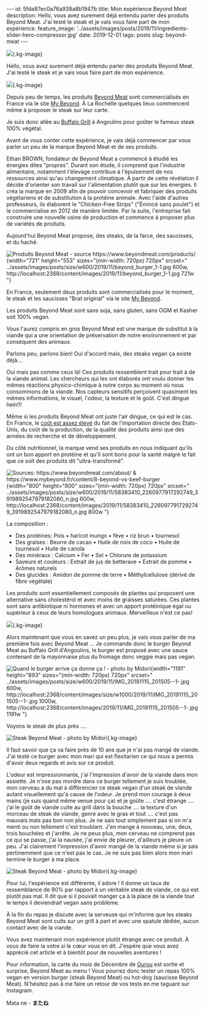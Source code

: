 \-\-- id: 5fda87ec0a76a938a8b1947b title: Mon expérience Beyond Meat
description: Hello, vous avez surement déjà entendu parler des produits
Beyond Meat. J\'ai testé le steak et je vais vous faire part de mon
expérience. feature_image:
\'../assets/images/posts/2019/11/ingredients-slider-hero-compressor.jpg\'
date: 2019-12-01 tags: posts slug: beyond-meat \-\--

![](../assets/images/posts/2019/11/Beyondmeatlogo1.jpg){.kg-image}

Hello, vous avez surement déjà entendu parler des produits Beyond Meat.
J\'ai testé le steak et je vais vous faire part de mon expérience.

![](../assets/images/posts/2019/11/beyond-meat-trifecta-05-1.jpg){.kg-image}

Depuis peu de temps, les produits [Beyond
Meat](https://www.beyondmeat.com/) sont commercialisés en France via le
site [My Beyond](https://www.mybeyond.fr/). À La Rochelle quelques lieux
commencent même à proposer le steak sur leur carte.

Je suis donc allée au [Buffalo
Grill](https://www.buffalo-grill.fr/la-marque/actualite/buffalo-grill-beyond-meat-cheeseburger)
à Angoulins pour goûter le fameux steak 100% végétal.

Avant de vous conter cette expérience, je vais déjà commencer par vous
parler un peu de la marque Beyond Meat et de ses produits.

Ethan BROWN, fondateur de Beyond Meat a commencé à étudié les énergies
dites \"propres\". Durant son étude, il comprend que l\'industrie
alimentaire, notamment l\'élevage contribue à l\'épuisement de nos
ressources ainsi qu\'au changement climatique. À partir de cette
révélation il décide d\'orienter son travail sur l\'alimentation plutôt
que sur les énergies. Il créa la marque en 2009 afin de pouvoir
concevoir et fabriquer des produits végétariens et de substitution à la
protéine animale. Avec l\'aide d\'autres professeurs, ils élaborent le
\"Chicken-Free Strips\" (\"Émincé sans poulet\") et le commercialise en
2012 de manière limitée. Par la suite, l\'entreprise fait construire une
nouvelle usine de production et commence à proposer plus de variétés de
produits.

Aujourd\'hui Beyond Meat propose, des steaks, de la farce, des
saucisses, et du haché.

![Produits Beyond Meat - source
<https://www.beyondmeat.com/products/>](../assets/images/posts/2019/11/beyond_burger_1-1.jpg){width="721"
height="553" sizes="(min-width: 720px) 720px" srcset="
            ../assets/images/posts/size/w600/2019/11/beyond_burger_1-1.jpg     600w,
            http://localhost:2368/content/images/2019/11/beyond_burger_1-1.jpg 721w
          "}

En France, seulement deux produits sont commercialisés pour le moment,
le steak et les saucisses \"Brat original\" via le site [My
Beyond](https://www.mybeyond.fr/).

Les produits Beyond Meat sont sans soja, sans gluten, sans OGM et Kasher
soit 100% vegan.

Vous l\'aurez compris en gros Beyond Meat est une marque de substitut à
la viande qui a une orientation de préservation de notre environnement
et par conséquent des animaux.

Parlons peu, parlons bien! Oui d\'accord mais, des steaks vegan ça
existe déjà\...

Oui mais pas comme ceux là! Ces produits ressemblent trait pour trait à
de la viande animal. Les chercheurs qui les ont élaborés ont voulu
donner les mêmes réactions physico-chimique à notre corps au moment où
nous consommons de la viande. Nos capteurs sensitifs perçoivent
quasiment les mêmes informations, le visuel, l\'odeur, la texture et le
goût. C\'est dingue hein!!!

Même si les produits Beyond Meat ont juste l\'air dingue, ce qui est le
cas. En France, le [coût est assez
élevé](https://www.mybeyond.fr/content/6-beyond-meat-et-son-prix) du
fait de l\'importation directe des Etats-Unis, du coût de la production,
de la qualité des produits ainsi que des années de recherche et de
développement.

Du côté nutritionnel, la marque vend ses produits en nous indiquant
qu\'ils ont un bon apport en protéine et qu\'il sont bons pour la santé
malgré le fait que ce soit des produits dit \"ultra-transformé\".

![Sources: <https://www.beyondmeat.com/about/> &
<https://www.mybeyond.fr/content/8-beyond-vs-beef-burger>](../assets/images/posts/2019/11/58383410_2260977917292749_3919892547979182080_n.jpg){width="800"
height="800" sizes="(min-width: 720px) 720px" srcset="
            ../assets/images/posts/size/w600/2019/11/58383410_2260977917292749_3919892547979182080_n.jpg     600w,
            http://localhost:2368/content/images/2019/11/58383410_2260977917292749_3919892547979182080_n.jpg 800w
          "}

La composition :

-   Des protéines: Pois • haricot mungo • fève • riz brun • tournesol
-   Des graises : Beurre de cacao • Huile de noix de coco • Huile de
    tournesol • Huile de canola
-   Des minéraux : Calcium • Fer • Sel • Chlorure de potassium
-   Saveurs et couleurs : Extrait de jus de betterave • Extrait de pomme
    • Arômes naturels
-   Des glucides : Amidon de pomme de terre • Méthylcellulose (dérivé de
    fibre végétale)

Les produits sont essentiellement composés de plantes qui proposent une
alternative sans cholestérol et avec moins de graisses saturées. Ces
plantes sont sans antibiotique ni hormones et avec un apport protéinique
égal ou supérieur à ceux de leurs homologues animaux. Merveilleux n\'est
ce pas!

![](../assets/images/posts/2019/11/global-footer-beyond-meat-logo-desktop-1.jpg){.kg-image}

Alors maintenant que vous en savez un peu plus, je vais vous parler de
ma première fois avec Beyond Meat \... Je commande donc le burger Beyond
Meat au Buffalo Grill d\'Angoulins, le burger est proposé avec une sauce
contenant de la mayonnaise plus du fromage donc veggie mais pas vegan.

![Quand le burger arrive ça donne ça ! - photo by
Midori](../assets/images/posts/2019/11/IMG_20191115_201505--1-.jpg){width="1191"
height="893" sizes="(min-width: 720px) 720px" srcset="
            ../assets/images/posts/size/w600/2019/11/IMG_20191115_201505--1-.jpg                 600w,
            http://localhost:2368/content/images/size/w1000/2019/11/IMG_20191115_201505--1-.jpg 1000w,
            http://localhost:2368/content/images/2019/11/IMG_20191115_201505--1-.jpg            1191w
          "}

Voyons le steak de plus près \....

![Steak Beyond Meat - photo by
Midori](../assets/images/posts/2019/11/IMG_20191115_201438.jpg){.kg-image}

Il faut savoir que ça va faire près de 10 ans que je n\'ai pas mangé de
viande. J\'ai testé ce burger avec mon mari qui est flexitarien ce qui
nous a permis d\'avoir deux regards et avis sur ce produit.

L\'odeur est impressionnante, j\'ai l\'impression d\'avoir de la viande
dans mon assiette. Je n\'ose pas mordre dans ce burger tellement je suis
troublée, mon cerveau a du mal à différencier ce steak vegan d\'un steak
de viande autant visuellement qu\'à cause de l\'odeur. Je prend mon
courage à deux mains (je suis quand même venue pour ça) et je goûte
\.... c\'est étrange \.... j\'ai le goût de viande cuite au grill dans
la bouche \.... la texture d\'un morceau de steak de viande, genre avec
le gras et tout \.... c\'est pas mauvais mais pas bon non plus. Je ne
sais tout simplement pas si on m\'a menti ou non tellement c\'est
troublant. J\'en mange à nouveau, une, deux, trois bouchées et
j\'arrête. Je ne peux plus, mon cerveau ne comprend pas ce qui se passe,
j\'ai la nausée, j\'ai envie de pleurer, d\'ailleurs je pleure un peu.
J\'ai clairement l\'impression d\'avoir mangé de la viande même si je
sais pertinemment que ce n\'est pas le cas. Je ne suis pas bien alors
mon mari termine le burger à ma place.

![Steak Beyond Meat - photo by
Midori](../assets/images/posts/2019/11/IMG_20191115_201700.jpg){.kg-image}

Pour lui, l\'expérience est différente, il adore ! Il donne un taux de
ressemblance de 90% par rapport à un véritable steak de viande, ce qui
est plutôt pas mal. Il dit que si il pouvait manger ça à la place de la
viande tout le temps il deviendrait vegan sans problème.

À la fin du repas je discute avec la serveuse qui m\'informe que les
steaks Beyond Meat sont cuits sur un grill à part et avec une spatule
dédiée, aucun contact avec de la viande.

Vous avez maintenant mon expérience plutôt étrange avec ce produit. À
vous de faire la votre si le cœur vous en dit. J\'espère que vous avez
apprécié cet article et à bientôt pour de nouvelles aventures !

Pour information, la carte du mois de Décembre de
[Gurou](https://www.instagram.com/gurou.streetfood/) est sortie et
surprise, Beyond Meat au menu ! Vous pourrez donc tester un repas 100%
vegan en version burger (steak Beyond Meat) ou hot-dog (saucisse Beyond
Meat). N\'hésitez pas à me faire un retour de vos tests en me taguant
sur Instagram.

Mata ne -
************************************************************************************************************************************************************************************************またね************************************************************************************************************************************************************************************************
